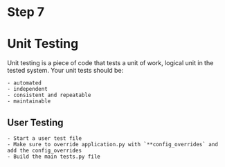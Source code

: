 # Step 7

# Unit Testing

Unit testing is a piece of code that tests a unit of work, logical unit in the tested system. Your unit tests should be:

    - automated
    - independent
    - consistent and repeatable
    - maintainable

## User Testing

    - Start a user test file
    - Make sure to override application.py with `**config_overrides` and add the config_overrides
    - Build the main tests.py file
